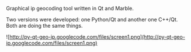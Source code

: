 Graphical ip geocoding tool written in Qt and Marble.

Two versions were developed: one Python/Qt and another one C++/Qt. Both are doing the same things.

![http://py-qt-geo-ip.googlecode.com/files/screen1.png](http://py-qt-geo-ip.googlecode.com/files/screen1.png)
